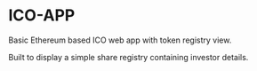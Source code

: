 # ICO-APP

Basic Ethereum based ICO web app with token registry view.

Built to display a simple share registry containing investor details. 
